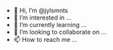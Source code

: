 - 👋 Hi, I’m @jylsmnts
- 👀 I’m interested in ...
- 🌱 I’m currently learning ...
- 💞️ I’m looking to collaborate on ...
- 📫 How to reach me ...

<!---
jylsmnts/jylsmnts is a ✨ special ✨ repository because its `README.md` (this file) appears on your GitHub profile.
You can click the Preview link to take a look at your changes.
--->
